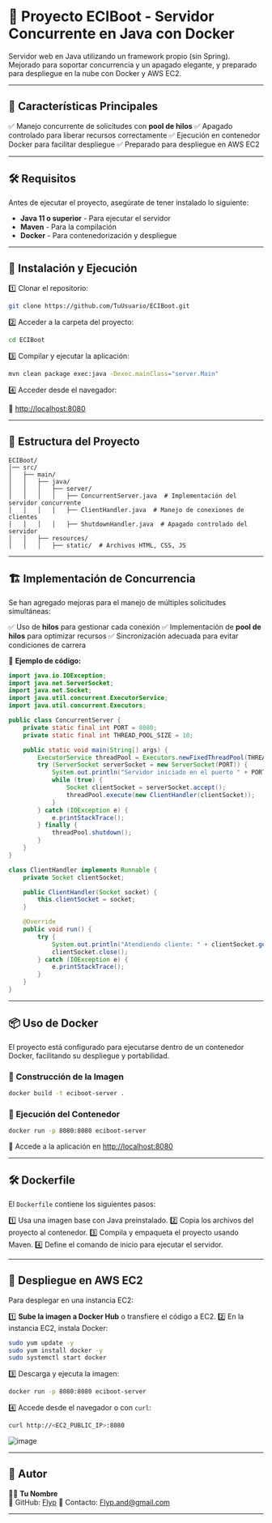 # 🚀 Proyecto ECIBoot - Servidor Concurrente en Java con Docker

Servidor web en Java utilizando un framework propio (sin Spring). Mejorado para soportar concurrencia y un apagado elegante, y preparado para despliegue en la nube con Docker y AWS EC2.

---

## 📌 Características Principales

✅ Manejo concurrente de solicitudes con **pool de hilos**
✅ Apagado controlado para liberar recursos correctamente
✅ Ejecución en contenedor Docker para facilitar despliegue
✅ Preparado para despliegue en AWS EC2

---

## 🛠️ Requisitos

Antes de ejecutar el proyecto, asegúrate de tener instalado lo siguiente:

- **Java 11 o superior** - Para ejecutar el servidor
- **Maven** - Para la compilación
- **Docker** - Para contenedorización y despliegue

---

## 🚀 Instalación y Ejecución

1️⃣ Clonar el repositorio:

```sh
git clone https://github.com/TuUsuario/ECIBoot.git
```

2️⃣ Acceder a la carpeta del proyecto:

```sh
cd ECIBoot
```

3️⃣ Compilar y ejecutar la aplicación:

```sh
mvn clean package exec:java -Dexec.mainClass="server.Main"
```

4️⃣ Acceder desde el navegador:

🔗 [http://localhost:8080](http://localhost:8080)

---

## 📂 Estructura del Proyecto

```
ECIBoot/
│── src/
│   ├── main/
│   │   ├── java/
│   │   │   ├── server/
│   │   │   │   ├── ConcurrentServer.java  # Implementación del servidor concurrente
│   │   │   │   ├── ClientHandler.java  # Manejo de conexiones de clientes
│   │   │   │   ├── ShutdownHandler.java  # Apagado controlado del servidor
│   │   ├── resources/
│   │   │   ├── static/  # Archivos HTML, CSS, JS
```

---

## 🏗️ Implementación de Concurrencia

Se han agregado mejoras para el manejo de múltiples solicitudes simultáneas:

✅ Uso de **hilos** para gestionar cada conexión
✅ Implementación de **pool de hilos** para optimizar recursos
✅ Sincronización adecuada para evitar condiciones de carrera

📌 **Ejemplo de código:**

```java
import java.io.IOException;
import java.net.ServerSocket;
import java.net.Socket;
import java.util.concurrent.ExecutorService;
import java.util.concurrent.Executors;

public class ConcurrentServer {
    private static final int PORT = 8080;
    private static final int THREAD_POOL_SIZE = 10;

    public static void main(String[] args) {
        ExecutorService threadPool = Executors.newFixedThreadPool(THREAD_POOL_SIZE);
        try (ServerSocket serverSocket = new ServerSocket(PORT)) {
            System.out.println("Servidor iniciado en el puerto " + PORT);
            while (true) {
                Socket clientSocket = serverSocket.accept();
                threadPool.execute(new ClientHandler(clientSocket));
            }
        } catch (IOException e) {
            e.printStackTrace();
        } finally {
            threadPool.shutdown();
        }
    }
}

class ClientHandler implements Runnable {
    private Socket clientSocket;

    public ClientHandler(Socket socket) {
        this.clientSocket = socket;
    }

    @Override
    public void run() {
        try {
            System.out.println("Atendiendo cliente: " + clientSocket.getInetAddress());
            clientSocket.close();
        } catch (IOException e) {
            e.printStackTrace();
        }
    }
}
```

---

## 📦 Uso de Docker

El proyecto está configurado para ejecutarse dentro de un contenedor Docker, facilitando su despliegue y portabilidad.

### 🚀 Construcción de la Imagen

```sh
docker build -t eciboot-server .
```

### 📡 Ejecución del Contenedor

```sh
docker run -p 8080:8080 eciboot-server
```

🔗 Accede a la aplicación en [http://localhost:8080](http://localhost:8080)

---

## 🛠️ Dockerfile

El `Dockerfile` contiene los siguientes pasos:

1️⃣ Usa una imagen base con Java preinstalado.
2️⃣ Copia los archivos del proyecto al contenedor.
3️⃣ Compila y empaqueta el proyecto usando Maven.
4️⃣ Define el comando de inicio para ejecutar el servidor.

---

## 🔄 Despliegue en AWS EC2

Para desplegar en una instancia EC2:

1️⃣ **Sube la imagen a Docker Hub** o transfiere el código a EC2.
2️⃣ En la instancia EC2, instala Docker:
   ```sh
   sudo yum update -y
   sudo yum install docker -y
   sudo systemctl start docker
   ```
3️⃣ Descarga y ejecuta la imagen:
   ```sh
   docker run -p 8080:8080 eciboot-server
   ```
4️⃣ Accede desde el navegador o con `curl`:
   ```sh
   curl http://<EC2_PUBLIC_IP>:8080
   ```

![image](https://github.com/user-attachments/assets/45b77604-8e74-4708-8de3-73da96b31350)


---

## 📌 Autor

👨‍💻 **Tu Nombre**  
🔗 GitHub: [Flyp](https://github.com/FlypZed)
📧 Contacto: Flyp.and@gmail.com

---

